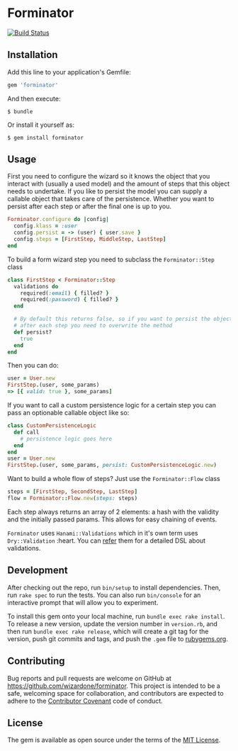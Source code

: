 # Forminator
[![Build Status](https://travis-ci.org/wizardone/forminator.svg?branch=master)](https://travis-ci.org/wizardone/forminator)

## Installation

Add this line to your application's Gemfile:

```ruby
gem 'forminator'
```

And then execute:

    $ bundle

Or install it yourself as:

    $ gem install forminator

## Usage
First you need to configure the wizard so it knows the object that you
interact with (usually a used model) and the amount of steps that this
object needs to undertake. If you like to persist the model you can
supply a callable object that takes care of the persistence. Whether you
want to persist after each step or after the final one is up to you.

```ruby
Forminator.configure do |config|
  config.klass = :user
  config.persist = -> (user) { user.save }
  config.steps = [FirstStep, MiddleStep, LastStep]
end
```
To build a form wizard step you need to subclass the `Forminator::Step`
class

```ruby
class FirstStep < Forminator::Step
  validations do
    required(:email) { filled? }
    required(:password) { filled? }
  end

  # By default this returns false, so if you want to persist the object
  # after each step you need to overwrite the method
  def persist?
    true
  end
end
```
Then you can do:
```ruby
user = User.new
FirstStep.(user, some_params)
=> [{ valid: true }, some_params]
```
If you want to call a custom persistence logic for a certain step you
can pass an optionable callable object like so:

```ruby
class CustomPersistenceLogic
  def call
    # persistence logic goes here
  end
end
user = User.new
FirstStep.(user, some_params, persist: CustomPersistenceLogic.new)
```

Want to build a whole flow of steps? Just use the `Forminator::Flow`
class
```ruby
steps = [FirstStep, SecondStep, LastStep]
flow = Forminator::Flow.new(steps: steps)
```

Each step always returns an array of 2 elements: a hash with the
validity and the initially passed params. This allows for easy chaining
of events.

`Forminator` uses `Hanami::Validations` which in it's own term uses
`Dry::Validation` :heart. You can [refer](https://github.com/hanami/validations) them for a detailed DSL about
validations.

## Development

After checking out the repo, run `bin/setup` to install dependencies. Then, run `rake spec` to run the tests. You can also run `bin/console` for an interactive prompt that will allow you to experiment.

To install this gem onto your local machine, run `bundle exec rake install`. To release a new version, update the version number in `version.rb`, and then run `bundle exec rake release`, which will create a git tag for the version, push git commits and tags, and push the `.gem` file to [rubygems.org](https://rubygems.org).

## Contributing

Bug reports and pull requests are welcome on GitHub at https://github.com/wizardone/forminator. This project is intended to be a safe, welcoming space for collaboration, and contributors are expected to adhere to the [Contributor Covenant](http://contributor-covenant.org) code of conduct.


## License

The gem is available as open source under the terms of the [MIT License](http://opensource.org/licenses/MIT).

